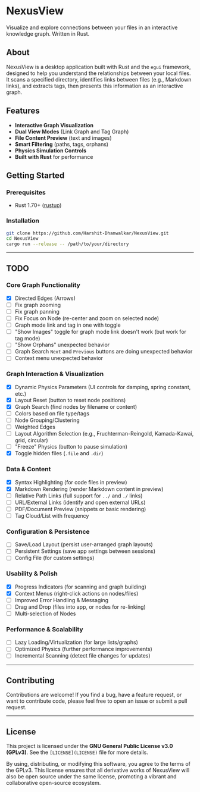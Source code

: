 # NexusView

Visualize and explore connections between your files in an interactive knowledge graph. Written in Rust.

## About

NexusView is a desktop application built with Rust and the `egui` framework, designed to help you understand the relationships between your local files. It scans a specified directory, identifies links between files (e.g., Markdown links), and extracts tags, then presents this information as an interactive graph.

## Features

- **Interactive Graph Visualization**
- **Dual View Modes** (Link Graph and Tag Graph)
- **File Content Preview** (text and images)
- **Smart Filtering** (paths, tags, orphans)
- **Physics Simulation Controls**
- **Built with Rust** for performance

## Getting Started

### Prerequisites

- Rust 1.70+ ([rustup](https://rustup.rs/))

### Installation

```bash
git clone https://github.com/Harshit-Dhanwalkar/NexusView.git
cd NexusView
cargo run --release -- /path/to/your/directory
```

---

## TODO

### Core Graph Functionality

- [x] Directed Edges (Arrows)
- [ ] Fix graph zooming
- [ ] Fix graph panning
- [ ] Fix Focus on Node (re-center and zoom on selected node)
- [ ] Graph mode link and tag in one with toggle
- [ ] "Show Images" toggle for graph mode link doesn't work (but work for tag mode)
- [ ] "Show Orphans" unexpected behavior
- [ ] Graph Search `Next` and `Previous` buttons are doing unexpected behavior
- [ ] Context menu unexpected behavior

### Graph Interaction & Visualization

- [x] Dynamic Physics Parameters (UI controls for damping, spring constant, etc.)
- [x] Layout Reset (button to reset node positions)
- [x] Graph Search (find nodes by filename or content)
- [ ] Colors based on file type/tags
- [ ] Node Grouping/Clustering
- [ ] Weighted Edges
- [ ] Layout Algorithm Selection (e.g., Fruchterman-Reingold, Kamada-Kawai, grid, circular)
- [ ] "Freeze" Physics (button to pause simulation)
- [x] Toggle hidden files (`.file` and `.dir`)

### Data & Content

- [x] Syntax Highlighting (for code files in preview)
- [x] Markdown Rendering (render Markdown content in preview)
- [ ] Relative Path Links (full support for `../` and `./` links)
- [ ] URL/External Links (identify and open external URLs)
- [ ] PDF/Document Preview (snippets or basic rendering)
- [ ] Tag Cloud/List with frequency

### Configuration & Persistence

- [ ] Save/Load Layout (persist user-arranged graph layouts)
- [ ] Persistent Settings (save app settings between sessions)
- [ ] Config File (for custom settings)

### Usability & Polish

- [x] Progress Indicators (for scanning and graph building)
- [x] Context Menus (right-click actions on nodes/files)
- [ ] Improved Error Handling & Messaging
- [ ] Drag and Drop (files into app, or nodes for re-linking)
- [ ] Multi-selection of Nodes

### Performance & Scalability

- [ ] Lazy Loading/Virtualization (for large lists/graphs)
- [ ] Optimized Physics (further performance improvements)
- [ ] Incremental Scanning (detect file changes for updates)

---

## Contributing

Contributions are welcome! If you find a bug, have a feature request, or want to contribute code, please feel free to open an issue or submit a pull request.

---

## License

This project is licensed under the **GNU General Public License v3.0 (GPLv3)**. See the `[LICENSE](LICENSE)` file for more details.

By using, distributing, or modifying this software, you agree to the terms of the GPLv3. This license ensures that all derivative works of NexusView will also be open source under the same license, promoting a vibrant and collaborative open-source ecosystem.
